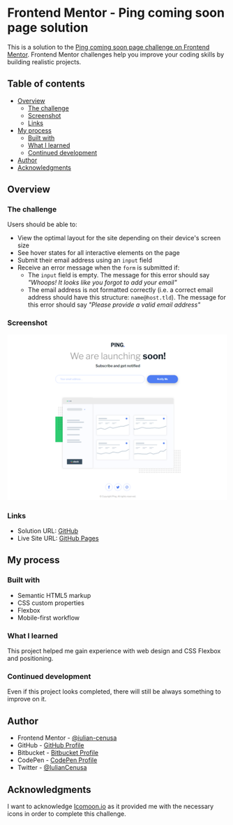 # Frontend Mentor - Ping coming soon page solution

This is a solution to the [Ping coming soon page challenge on Frontend Mentor](https://www.frontendmentor.io/challenges/ping-single-column-coming-soon-page-5cadd051fec04111f7b848da). Frontend Mentor challenges help you improve your coding skills by building realistic projects. 

## Table of contents

- [Overview](#overview)
  - [The challenge](#the-challenge)
  - [Screenshot](#screenshot)
  - [Links](#links)
- [My process](#my-process)
  - [Built with](#built-with)
  - [What I learned](#what-i-learned)
  - [Continued development](#continued-development)
- [Author](#author)
- [Acknowledgments](#acknowledgments)

## Overview

### The challenge

Users should be able to:

- View the optimal layout for the site depending on their device's screen size
- See hover states for all interactive elements on the page
- Submit their email address using an `input` field
- Receive an error message when the `form` is submitted if:
	- The `input` field is empty. The message for this error should say *"Whoops! It looks like you forgot to add your email"*
	- The email address is not formatted correctly (i.e. a correct email address should have this structure: `name@host.tld`). The message for this error should say *"Please provide a valid email address"*

### Screenshot

![Desktop](./images/screen1.png)

### Links

- Solution URL: [GitHub](https://github.com/iulian-cenusa/frontend-mentor-ping-comming-soon-page)
- Live Site URL: [GitHub Pages](https://iulian-cenusa.github.io/frontend-mentor-ping-comming-soon-page/)

## My process

### Built with

- Semantic HTML5 markup
- CSS custom properties
- Flexbox
- Mobile-first workflow

### What I learned

This project helped me gain experience with web design and CSS Flexbox and positioning.

### Continued development

Even if this project looks completed, there will still be always something to improve on it.

## Author

- Frontend Mentor - [@iulian-cenusa](https://www.frontendmentor.io/profile/iulian-cenusa)
- GitHub - [GitHub Profile](https://github.com/iulian-cenusa)
- Bitbucket - [Bitbucket Profile](https://bitbucket.org/iulian_cenusa/)
- CodePen - [CodePen Profile](https://codepen.io/iulian-cenusa/)
- Twitter - [@IulianCenusa](https://twitter.com/IulianCenusa)

## Acknowledgments

I want to acknowledge [Icomoon.io](https://icomoon.io/) as it provided me with the necessary icons in order to complete this challenge.
